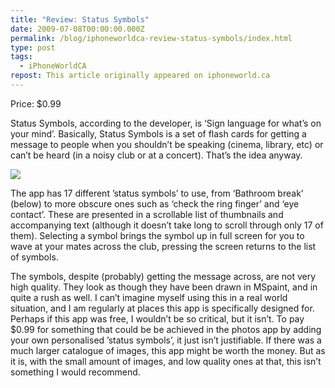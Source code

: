 ```yaml
---
title: "Review: Status Symbols"
date: 2009-07-08T00:00:00.000Z
permalink: /blog/iphoneworldca-review-status-symbols/index.html
type: post
tags:
  - iPhoneWorldCA
repost: This article originally appeared on iphoneworld.ca
---
```


Price: $0.99

Status Symbols, according to the developer, is ‘Sign language for what’s on your mind’. Basically, Status Symbols is a set of flash cards for getting a message to people when you shouldn’t be speaking (cinema, library, etc) or can’t be heard (in a noisy club or at a concert). That’s the idea anyway.

![](https://cdn.rknight.me/site/iphoneworldca/statussymbolsmenu.png)

The app has 17 different ’status symbols’ to use, from ‘Bathroom break’ (below) to more obscure ones such as ‘check the ring finger’ and ‘eye contact’. These are presented in a scrollable list of thumbnails and accompanying text (although it doesn’t take long to scroll through only 17 of them). Selecting a symbol brings the symbol up in full screen for you to wave at your mates across the club, pressing the screen returns to the list of symbols.

The symbols, despite (probably) getting the message across, are not very high quality. They look as though they have been drawn in MSpaint, and in quite a rush as well. I can’t imagine myself using this in a real world situation, and I am regularly at places this app is specifically designed for. Perhaps if this app was free, I wouldn’t be so critical, but it isn’t. To pay $0.99 for something that could be be achieved in the photos app by adding your own personalised ’status symbols’, it just isn’t justifiable. If there was a much larger catalogue of images, this app might be worth the money. But as it is, with the small amount of images, and low quality ones at that, this isn’t something I would recommend.
